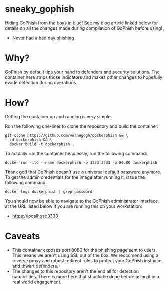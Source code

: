 # sneaky_gophish
Hiding GoPhish from the boys in blue! See my blog article linked below for details on all the changes made during compilation of GoPhish before using!

* [Never had a bad day phishing](https://www.sprocketsecurity.com/blog/never-had-a-bad-day-phishing-how-to-set-up-gophish-to-evade-security-controls)


# Why?

GoPhish by default tips your hand to defenders and security solutions. The container here strips those indicators and makes other changes to hopefully evade detection during operations. 

# How?

Getting the container up and running is very simple. 

Run the following one-liner to clone the repository and build the container:

```
git clone https://github.com/vernegogh/dockerphish && \
  cd dockerphish && \
  docker build -t dockerphish .
```


To actually run the container headlessly, run the following command:

```
docker run -itd --name dockerphish -p 3333:3333 -p 80:80 dockerphish
```


Thank god that GoPhish doesn't use a universal default password anymore. To get the admin credentials for the image after running it, issue the following command:

```
docker logs dockerphish | grep password
```


You should now be able to navigate to the GoPhish administrator interface at the URL listed below if you are running this on your workstation:

* [https://localhost:3333](https://localhost:3333)




# Caveats

* This container exposes port 8080 for the phishing page sent to users. This means we aren't using SSL out of the box. We reccomend using a reverse proxy and robust redirect rules to protect your GoPhish instance and thwart defenders.
* The changes to this repository aren't the end all for detection capabilities. There is more here that should be done before using it in a real world engagement.
